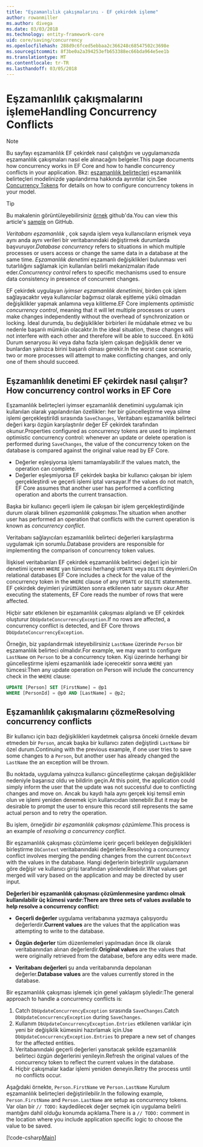 ```yaml
---
title: "Eşzamanlılık çakışmalarını - EF çekirdek işleme"
author: rowanmiller
ms.author: divega
ms.date: 03/03/2018
ms.technology: entity-framework-core
uid: core/saving/concurrency
ms.openlocfilehash: 288d9c6fced5ebbaa2c366248c68547502c3698e
ms.sourcegitcommit: 8f3be0a2a394253efb653388ec66bda964e5ee1b
ms.translationtype: MT
ms.contentlocale: tr-TR
ms.lasthandoff: 03/05/2018
---
```

# <a name="handling-concurrency-conflicts"></a><span data-ttu-id="1c7a3-102">Eşzamanlılık çakışmalarını işleme</span><span class="sxs-lookup"><span data-stu-id="1c7a3-102">Handling Concurrency Conflicts</span></span>

> [!NOTE]
> <span data-ttu-id="1c7a3-103">Bu sayfayı eşzamanlılık EF çekirdek nasıl çalıştığını ve uygulamanızda eşzamanlılık çakışmaları nasıl ele alınacağını belgeler.</span><span class="sxs-lookup"><span data-stu-id="1c7a3-103">This page documents how concurrency works in EF Core and how to handle concurrency conflicts in your application.</span></span> <span data-ttu-id="1c7a3-104">Bkz: [eşzamanlılık belirteçleri](xref:core/modeling/concurrency) eşzamanlılık belirteçleri modelinizde yapılandırma hakkında ayrıntılar için.</span><span class="sxs-lookup"><span data-stu-id="1c7a3-104">See [Concurrency Tokens](xref:core/modeling/concurrency) for details on how to configure concurrency tokens in your model.</span></span>

> [!TIP]
> <span data-ttu-id="1c7a3-105">Bu makalenin görüntüleyebilirsiniz [örnek](https://github.com/aspnet/EntityFramework.Docs/tree/master/samples/core/Saving/Saving/Concurrency/) github'da.</span><span class="sxs-lookup"><span data-stu-id="1c7a3-105">You can view this article's [sample](https://github.com/aspnet/EntityFramework.Docs/tree/master/samples/core/Saving/Saving/Concurrency/) on GitHub.</span></span>

<span data-ttu-id="1c7a3-106">_Veritabanı eşzamanlılık_ , çok sayıda işlem veya kullanıcıların erişmek veya aynı anda aynı verileri bir veritabanındaki değiştirmek durumlarda başvuruyor.</span><span class="sxs-lookup"><span data-stu-id="1c7a3-106">_Database concurrency_ refers to situations in which multiple processes or users access or change the same data in a database at the same time.</span></span> <span data-ttu-id="1c7a3-107">_Eşzamanlılık denetimi_ eşzamanlı değişiklikleri bulunması veri tutarlılığını sağlamak için kullanılan belirli mekanizmaları ifade eder.</span><span class="sxs-lookup"><span data-stu-id="1c7a3-107">_Concurrency control_ refers to specific mechanisms used to ensure data consistency in presence of concurrent changes.</span></span>

<span data-ttu-id="1c7a3-108">EF çekirdek uygulayan _iyimser eşzamanlılık denetimini_, birden çok işlem sağlayacaktır veya kullanıcılar bağımsız olarak eşitleme yükü olmadan değişiklikler yapmak anlamına veya kilitleme.</span><span class="sxs-lookup"><span data-stu-id="1c7a3-108">EF Core implements _optimistic concurrency control_, meaning that it will let multiple processes or users make changes independently without the overhead of synchronization or locking.</span></span> <span data-ttu-id="1c7a3-109">İdeal durumda, bu değişiklikler birbirleri ile müdahale etmez ve bu nedenle başarılı mümkün olacaktır.</span><span class="sxs-lookup"><span data-stu-id="1c7a3-109">In the ideal situation, these changes will not interfere with each other and therefore will be able to succeed.</span></span> <span data-ttu-id="1c7a3-110">En kötü Durum senaryosu iki veya daha fazla işlem çakışan değişiklik dener ve bunlardan yalnızca birini başarılı olması gerekir.</span><span class="sxs-lookup"><span data-stu-id="1c7a3-110">In the worst case scenario, two or more processes will attempt to make conflicting changes, and only one of them should succeed.</span></span>

## <a name="how-concurrency-control-works-in-ef-core"></a><span data-ttu-id="1c7a3-111">Eşzamanlılık denetimi EF çekirdek nasıl çalışır?</span><span class="sxs-lookup"><span data-stu-id="1c7a3-111">How concurrency control works in EF Core</span></span>

<span data-ttu-id="1c7a3-112">Eşzamanlılık belirteçleri iyimser eşzamanlılık denetimini uygulamak için kullanılan olarak yapılandırılan özellikler: her bir güncelleştirme veya silme işlemi gerçekleştirildi sırasında `SaveChanges`, Veritabanı eşzamanlılık belirteci değeri karşı özgün karşılaştırılır değer EF çekirdek tarafından okunur.</span><span class="sxs-lookup"><span data-stu-id="1c7a3-112">Properties configured as concurrency tokens are used to implement optimistic concurrency control: whenever an update or delete operation is performed during `SaveChanges`, the value of the concurrency token on the database is compared against the original value read by EF Core.</span></span>

- <span data-ttu-id="1c7a3-113">Değerler eşleşiyorsa işlemi tamamlayabilir.</span><span class="sxs-lookup"><span data-stu-id="1c7a3-113">If the values match, the operation can complete.</span></span>
- <span data-ttu-id="1c7a3-114">Değerler eşleşmiyorsa EF çekirdek başka bir kullanıcı çakışan bir işlem gerçekleştirdi ve geçerli işlemi iptal varsayar.</span><span class="sxs-lookup"><span data-stu-id="1c7a3-114">If the values do not match, EF Core assumes that another user has performed a conflicting operation and aborts the current transaction.</span></span>

<span data-ttu-id="1c7a3-115">Başka bir kullanıcı geçerli işlem ile çakışan bir işlem gerçekleştirdiğinde durum olarak bilinen _eşzamanlılık çakışması_.</span><span class="sxs-lookup"><span data-stu-id="1c7a3-115">The situation when another user has performed an operation that conflicts with the current operation is known as _concurrency conflict_.</span></span>

<span data-ttu-id="1c7a3-116">Veritabanı sağlayıcıları eşzamanlılık belirteci değerleri karşılaştırma uygulamak için sorumlu.</span><span class="sxs-lookup"><span data-stu-id="1c7a3-116">Database providers are responsible for implementing the comparison of concurrency token values.</span></span>

<span data-ttu-id="1c7a3-117">İlişkisel veritabanları EF çekirdek eşzamanlılık belirteci değeri için bir denetimi içeren `WHERE` yan tümcesi herhangi `UPDATE` veya `DELETE` deyimleri.</span><span class="sxs-lookup"><span data-stu-id="1c7a3-117">On relational databases EF Core includes a check for the value of the concurrency token in the `WHERE` clause of any `UPDATE` or `DELETE` statements.</span></span> <span data-ttu-id="1c7a3-118">EF çekirdek deyimleri yürüttükten sonra etkilenen satır sayısını okur.</span><span class="sxs-lookup"><span data-stu-id="1c7a3-118">After executing the statements, EF Core reads the number of rows that were affected.</span></span>

<span data-ttu-id="1c7a3-119">Hiçbir satır etkilenen bir eşzamanlılık çakışması algılandı ve EF çekirdek oluşturur `DbUpdateConcurrencyException`.</span><span class="sxs-lookup"><span data-stu-id="1c7a3-119">If no rows are affected, a concurrency conflict is detected, and EF Core throws `DbUpdateConcurrencyException`.</span></span>

<span data-ttu-id="1c7a3-120">Örneğin, biz yapılandırmak isteyebilirsiniz `LastName` üzerinde `Person` bir eşzamanlılık belirteci olmalıdır.</span><span class="sxs-lookup"><span data-stu-id="1c7a3-120">For example, we may want to configure `LastName` on `Person` to be a concurrency token.</span></span> <span data-ttu-id="1c7a3-121">Kişi üzerinde herhangi bir güncelleştirme işlemi eşzamanlılık iade içerecektir sonra `WHERE` yan tümcesi:</span><span class="sxs-lookup"><span data-stu-id="1c7a3-121">Then any update operation on Person will include the concurrency check in the `WHERE` clause:</span></span>

``` sql
UPDATE [Person] SET [FirstName] = @p1
WHERE [PersonId] = @p0 AND [LastName] = @p2;
```

## <a name="resolving-concurrency-conflicts"></a><span data-ttu-id="1c7a3-122">Eşzamanlılık çakışmalarını çözme</span><span class="sxs-lookup"><span data-stu-id="1c7a3-122">Resolving concurrency conflicts</span></span>

<span data-ttu-id="1c7a3-123">Bir kullanıcı için bazı değişiklikleri kaydetmek çalışırsa önceki örnekle devam etmeden bir `Person`, ancak başka bir kullanıcı zaten değiştirdi `LastName` bir özel durum.</span><span class="sxs-lookup"><span data-stu-id="1c7a3-123">Continuing with the previous example, if one user tries to save some changes to a `Person`, but another user has already changed the `LastName` the an exception will be thrown.</span></span>

<span data-ttu-id="1c7a3-124">Bu noktada, uygulama yalnızca kullanıcı güncelleştirme çakışan değişiklikler nedeniyle başarısız oldu ve bildirin geçin.</span><span class="sxs-lookup"><span data-stu-id="1c7a3-124">At this point, the application could simply inform the user that the update was not successful due to conflicting changes and move on.</span></span> <span data-ttu-id="1c7a3-125">Ancak bu kaydı hala aynı gerçek kişi temsil emin olun ve işlemi yeniden denemek için kullanıcıdan istenebilir.</span><span class="sxs-lookup"><span data-stu-id="1c7a3-125">But it may be desirable to prompt the user to ensure this record still represents the same actual person and to retry the operation.</span></span>

<span data-ttu-id="1c7a3-126">Bu işlem, örneğidir _bir eşzamanlılık çakışması çözümleme_.</span><span class="sxs-lookup"><span data-stu-id="1c7a3-126">This process is an example of _resolving a concurrency conflict_.</span></span>

<span data-ttu-id="1c7a3-127">Bir eşzamanlılık çakışması çözümleme içerir geçerli bekleyen değişiklikleri birleştirme `DbContext` veritabanındaki değerlerle.</span><span class="sxs-lookup"><span data-stu-id="1c7a3-127">Resolving a concurrency conflict involves merging the pending changes from the current `DbContext` with the values in the database.</span></span> <span data-ttu-id="1c7a3-128">Hangi değerlerin birleştirilir uygulamanın göre değişir ve kullanıcı girişi tarafından yönlendirilebilir.</span><span class="sxs-lookup"><span data-stu-id="1c7a3-128">What values get merged will vary based on the application and may be directed by user input.</span></span>

<span data-ttu-id="1c7a3-129">**Değerleri bir eşzamanlılık çakışması çözümlenmesine yardımcı olmak kullanılabilir üç kümesi vardır:**</span><span class="sxs-lookup"><span data-stu-id="1c7a3-129">**There are three sets of values available to help resolve a concurrency conflict:**</span></span>

* <span data-ttu-id="1c7a3-130">**Geçerli değerler** uygulama veritabanına yazmaya çalışıyordu değerlerdir.</span><span class="sxs-lookup"><span data-stu-id="1c7a3-130">**Current values** are the values that the application was attempting to write to the database.</span></span>

* <span data-ttu-id="1c7a3-131">**Özgün değerler** tüm düzenlemeleri yapılmadan önce ilk olarak veritabanından alınan değerlerdir.</span><span class="sxs-lookup"><span data-stu-id="1c7a3-131">**Original values** are the values that were originally retrieved from the database, before any edits were made.</span></span>

* <span data-ttu-id="1c7a3-132">**Veritabanı değerleri** şu anda veritabanında depolanan değerler.</span><span class="sxs-lookup"><span data-stu-id="1c7a3-132">**Database values** are the values currently stored in the database.</span></span>

<span data-ttu-id="1c7a3-133">Bir eşzamanlılık çakışması işlemek için genel yaklaşım şöyledir:</span><span class="sxs-lookup"><span data-stu-id="1c7a3-133">The general approach to handle a concurrency conflicts is:</span></span>

1. <span data-ttu-id="1c7a3-134">Catch `DbUpdateConcurrencyException` sırasında `SaveChanges`.</span><span class="sxs-lookup"><span data-stu-id="1c7a3-134">Catch `DbUpdateConcurrencyException` during `SaveChanges`.</span></span>
2. <span data-ttu-id="1c7a3-135">Kullanım `DbUpdateConcurrencyException.Entries` etkilenen varlıklar için yeni bir değişiklik kümesini hazırlamak için.</span><span class="sxs-lookup"><span data-stu-id="1c7a3-135">Use `DbUpdateConcurrencyException.Entries` to prepare a new set of changes for the affected entities.</span></span>
3. <span data-ttu-id="1c7a3-136">Veritabanındaki geçerli değerleri yansıtacak şekilde eşzamanlılık belirteci özgün değerlerini yenileyin.</span><span class="sxs-lookup"><span data-stu-id="1c7a3-136">Refresh the original values of the concurrency token to reflect the current values in the database.</span></span>
4. <span data-ttu-id="1c7a3-137">Hiçbir çakışmalar kadar işlemi yeniden deneyin.</span><span class="sxs-lookup"><span data-stu-id="1c7a3-137">Retry the process until no conflicts occur.</span></span>

<span data-ttu-id="1c7a3-138">Aşağıdaki örnekte, `Person.FirstName` ve `Person.LastName` Kurulum eşzamanlılık belirteçleri değiştirilebilir.</span><span class="sxs-lookup"><span data-stu-id="1c7a3-138">In the following example, `Person.FirstName` and `Person.LastName` are setup as concurrency tokens.</span></span> <span data-ttu-id="1c7a3-139">Var olan bir `// TODO:` kaydedilecek değer seçmek için uygulama belirli mantığını dahil olduğu konumda açıklama.</span><span class="sxs-lookup"><span data-stu-id="1c7a3-139">There is a `// TODO:` comment in the location where you include application specific logic to choose the value to be saved.</span></span>

[!code-csharp[Main](../../../samples/core/Saving/Saving/Concurrency/Sample.cs?name=ConcurrencyHandlingCode&highlight=34-35)]
